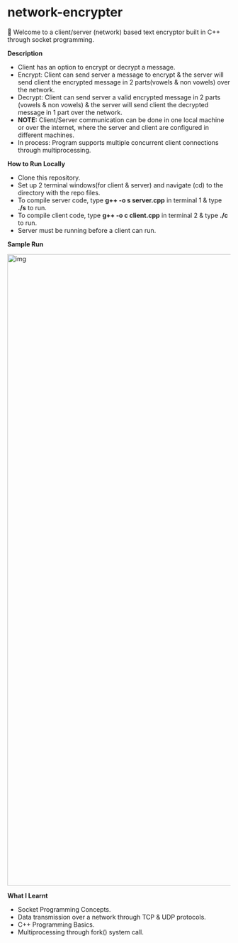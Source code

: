 # network-encrypter
👋 Welcome to a client/server (network) based text encryptor built in C++ through socket programming.

**Description**
  - Client has an option to encrypt or decrypt a message.
  - Encrypt: Client can send server a message to encrypt & the server will send client the encrypted message in 2 parts(vowels & non vowels) over the network.
  - Decrypt: Client can send server a valid encrypted message in 2 parts (vowels & non vowels) & the server will send client the decrypted message in 1 part over the network.
  - **NOTE:** Client/Server communication can be done in one local machine or over the internet, where the server and client are configured in different machines.
  - In process: Program supports multiple concurrent client connections through multiprocessing.


**How to Run Locally**
  - Clone this repository.
  - Set up 2 terminal windows(for client & server) and navigate (cd) to the directory with the repo files.
  - To compile server code, type **g++ -o s server.cpp** in terminal 1 & type **./s** to run.
  - To compile client code, type **g++ -o c client.cpp** in terminal 2 & type **./c** to run.
  - Server must be running before a client can run.
 
 **Sample Run**
 
<img width="1423" alt="img" src="https://user-images.githubusercontent.com/80851741/155859349-90ba5ce7-64d2-40e4-b3c1-8abb449bf21c.png">

**What I Learnt**
  - Socket Programming Concepts.
  - Data transmission over a network through TCP & UDP protocols.
  - C++ Programming Basics.
  - Multiprocessing through fork() system call.
